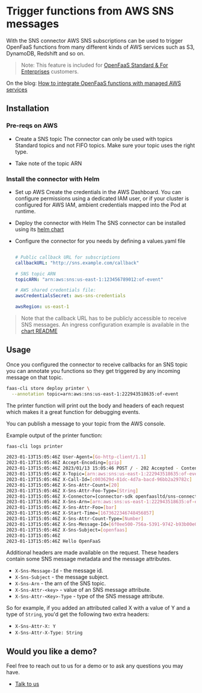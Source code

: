 # Trigger functions from AWS SNS messages

With the SNS connector AWS SNS subscriptions can be used to trigger OpenFaaS functions from many different kinds of AWS services such as S3, DynamoDB, Redshift and so on.

> Note: This feature is included for [OpenFaaS Standard & For Enterprises](https://openfaas.com/pricing/) customers.

On the blog: [How to integrate OpenFaaS functions with managed AWS services](https://www.openfaas.com/blog/integrate-openfaas-with-managed-aws-services/)

## Installation

### Pre-reqs on AWS

* Create a SNS topic
    The connector can only be used with topics Standard topics and not FIFO topics. Make sure your topic uses the right type.

* Take note of the topic ARN


### Install the connector with Helm

* Set up AWS
    Create the credentials in the AWS Dashboard. You can configure permissions using a dedicated IAM user, or if your cluster is configured for AWS IAM, ambient credentials mapped into the Pod at runtime.

* Deploy the connector with Helm
    The SNS connector can be installed using its [helm chart](https://github.com/openfaas/faas-netes/tree/master/chart/sns-connector)


* Configure the connector for you needs by defining a values.yaml file
        
    ```yaml

    # Public callback URL for subscriptions
    callbackURL: "http://sns.example.com/callback"

    # SNS topic ARN
    topicARN: "arn:aws:sns:us-east-1:123456789012:of-event"

    # AWS shared credentials file:
    awsCredentialsSecret: aws-sns-credentials

    awsRegion: us-east-1
    ```
> Note that the callback URL has to be publicly accessible to receive SNS messages. An ingress configuration example is available in the [chart README](https://github.com/openfaas/faas-netes/tree/master/chart/sns-connector#configure-ingress)

## Usage

Once you configured the connector to receive callbacks for an SNS topic you can annotate you functions so they get triggered by any incoming message on that topic.

```bash
faas-cli store deploy printer \
  --annotation topic=arn:aws:sns:us-east-1:222943518635:of-event
```

The printer function will print out the body and headers of each request which makes it a great function for debugging events.

You can publish a message to your topic from the AWS console. 

Example output of the printer function:

```bash
faas-cli logs printer

2023-01-13T15:05:46Z User-Agent=[Go-http-client/1.1]
2023-01-13T15:05:46Z Accept-Encoding=[gzip]
2023-01-13T15:05:46Z 2023/01/13 15:05:46 POST / - 202 Accepted - ContentLength: 0B (0.0004s)
2023-01-13T15:05:46Z X-Topic=[arn:aws:sns:us-east-1:222943518635:of-event]
2023-01-13T15:05:46Z X-Call-Id=[c003629d-81dc-4d7a-bacd-96bb2a29782c]
2023-01-13T15:05:46Z X-Sns-Attr-Count=[20]
2023-01-13T15:05:46Z X-Sns-Attr-Foo-Type=[String]
2023-01-13T15:05:46Z X-Connector=[connector-sdk openfaasltd/sns-connector]
2023-01-13T15:05:46Z X-Sns-Arn=[arn:aws:sns:us-east-1:222943518635:of-event]
2023-01-13T15:05:46Z X-Sns-Attr-Foo=[bar]
2023-01-13T15:05:46Z X-Start-Time=[1673622346748456857]
2023-01-13T15:05:46Z X-Sns-Attr-Count-Type=[Number]
2023-01-13T15:05:46Z X-Sns-Message-Id=[6f0ee500-756a-5391-9742-b93b00e0afb0]
2023-01-13T15:05:46Z X-Sns-Subject=[openfaas]
2023-01-13T15:05:46Z 
2023-01-13T15:05:46Z Hello OpenFaaS
```

Additional headers are made available on the request. These headers contain some SNS message metadata and the message attributes.

* `X-Sns-Message-Id` - the message id.
* `X-Sns-Subject` - the message subject.
* `X-Sns-Arn` - the arn of the SNS topic.
* `X-Sns-Attr-<key>` - value of an SNS message attribute.
* `X-Sns-Attr-<Key>-Type` - type of the SNS message attribute.

So for example, if you added an attributed called X with a value of Y and a type of `String`, you'd get the following two extra headers:

* `X-Sns-Attr-X: Y`
* `X-Sns-Attr-X-Type: String`

## Would you like a demo?

Feel free to reach out to us for a demo or to ask any questions you may have.

* [Talk to us](https://openfaas.com/pricing/)